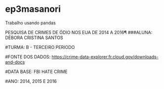 # ep3masanori
Trabalho usando pandas 

PESQUISA DE CRIMES DE ÓDIO NOS EUA DE 2014 A 2016¶
###ALUNA: DÉBORA CRISTINA SANTOS

#TURMA: B - TERCEIRO PERIODO

#FONTE DOS DADOS: https://crime-data-explorer.fr.cloud.gov/downloads-and-docs

#DATA BASE: FBI HATE CRIME

#ANO: 2014, 2015 E 2016
